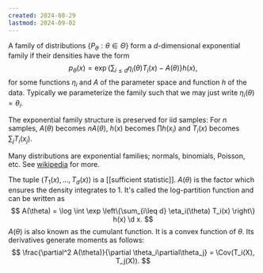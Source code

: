 ```yaml
---
created: 2024-08-29
lastmod: 2024-09-02
---
```


A family of distributions $\{P_\theta:\theta\in\Theta\}$ form a $d$-dimensional exponential family if their densities have the form 
$$
p_\theta(x) = \exp\left\{\sum_{i\leq d} \eta_i(\theta)T_i(x) - A(\theta)\right\}h(x),
$$
for some functions $\eta_i$ and $A$ of the parameter space and function $h$ of the data. Typically we parameterize the family such that we may just write $\eta_i(\theta) = \theta_i$. 

The exponential family structure is preserved for iid samples: For $n$ samples, $A(\theta)$ becomes $n A(\theta)$, $h(x)$ becomes $\prod h(x_i)$ and $T_i(x)$ becomes $\sum_j T_i(x_j)$. 

Many distributions are exponential families; normals, binomials, Poisson, etc. See [wikipedia](https://en.wikipedia.org/wiki/Exponential_family) for more. 

The tuple $(T_1(x), \dots, T_d(x))$ is a [[sufficient statistic]]. $A(\theta)$ is the factor which ensures the density integrates to 1. It's called the log-partition function and can be written as 
$$
A(\theta) = \log \int \exp \left\{\sum_{i\leq d} \eta_i(\theta) T_i(x) \right\} h(x) \d x.
$$
$A(\theta)$ is also known as the cumulant function. It is a convex function of $\theta$. Its derivatives generate moments as follows: 
$$
\frac{\partial^2 A(\theta)}{\partial \theta_i\partial\theta_j} = \Cov(T_i(X), T_j(X)).
$$
